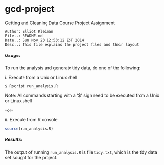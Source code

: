 gcd-project
===========

Getting and Cleaning Data Course Project Assignment

``` text
Author: Elliot Kleiman
File..: README.md
Date..: Sun Nov 23 12:53:12 EST 2014
Desc..: This file explains the project files and their layout
```

##### Usage:

To run the analysis and generate tidy data, do one of the following:

i. Execute from a Unix or Linux shell
``` Shell
$ Rscript run_analysis.R
```
Note:
All commands starting with a '$' sign need to be executed from a Unix or Linux shell

-or-

ii. Execute from R console
``` R
source(run_analysis.R)
```
##### Results:

The output of running `run_analysis.R` is file `tidy.txt`, which is the tidy data set sought for the project. 
